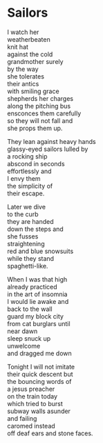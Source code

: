 # Sailors

I watch her  
weatherbeaten  
knit hat  
against the cold  
grandmother surely  
by the way  
she tolerates  
their antics  
with smiling grace  
shepherds her charges  
along the pitching bus  
ensconces them carefully  
so they will not fall and  
she props them up.  

They lean against heavy hands  
glassy-eyed sailors lulled by  
a rocking ship  
abscond in seconds  
effortlessly and  
I envy them  
the simplicity of  
their escape.  

Later we dive  
to the curb  
they are handed  
down the steps and  
she fusses  
straightening  
red and blue snowsuits  
while they stand  
spaghetti-like.  

When I was that high  
already practiced  
in the art of insomnia  
I would lie awake and  
back to the wall  
guard my block city  
from cat burglars until  
near dawn  
sleep snuck up  
unwelcome  
and dragged me down  

Tonight I will not imitate  
their quick descent but  
the bouncing words of  
a  jesus preacher  
on the train today  
which tried to burst  
subway walls asunder  
and failing  
caromed instead  
off deaf ears and stone faces.  
